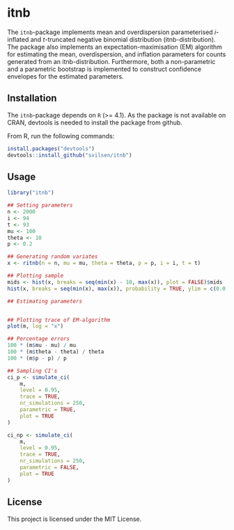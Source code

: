 # itnb
The `itnb`-package implements mean and overdispersion parameterised $i$-inflated and $t$-truncated negative binomial distribution (itnb-distribution). The package also implements an expectation-maximisation (EM) algorithm for estimating the mean, overdispersion, and inflation parameters for counts generated from an itnb-distribution. Furthermore, both a non-parametric and a parametric bootstrap is implemented to construct confidence envelopes for the estimated parameters.

## Installation

The `itnb`-package depends on `R` (>= 4.1). As the package is not available on CRAN, devtools is needed to install the package from github. 

From R, run the following commands:  

```r
install.packages("devtools")
devtools::install_github("svilsen/itnb")
```

## Usage

```r
library("itnb")

## Setting parameters
n <- 2000
i <- 94
t <- 93
mu <- 100
theta <- 10
p <- 0.2

## Generating random variates
x <- ritnb(n = n, mu = mu, theta = theta, p = p, i = i, t = t)

## Plotting sample
mids <- hist(x, breaks = seq(min(x) - 10, max(x)), plot = FALSE)$mids
hist(x, breaks = seq(min(x), max(x)), probability = TRUE, ylim = c(0.0, 0.25)); points(mids, ditnb(mids, mu, theta, p, i, t), type = "l", lwd = 2, col = "dodgerblue2")

## Estimating parameters


## Plotting trace of EM-algorithm 
plot(m, log = "x")

## Percentage errors
100 * (m$mu - mu) / mu
100 * (m$theta - theta) / theta
100 * (m$p - p) / p

## Sampling CI's
ci_p <- simulate_ci(
    m, 
    level = 0.95, 
    trace = TRUE, 
    nr_simulations = 250, 
    parametric = TRUE,
    plot = TRUE
)

ci_np <- simulate_ci(
    m, 
    level = 0.95, 
    trace = TRUE, 
    nr_simulations = 250, 
    parametric = FALSE,
    plot = TRUE
)
```

## License

This project is licensed under the MIT License.
